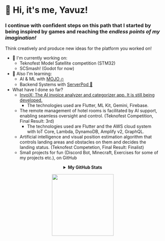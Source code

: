 👋 Hi, it's me, Yavuz!
======================
### I continue with confident steps on this path that I started by being inspired by games and reaching the _endless points of my imagination!_

Think creatively and produce new ideas for the platform you worked on!

* 🚀  I'm currently working on:
  - Teknofest Model Satellite competition (STM32)
  - SCSmash! (Godot for now)
* 🧠  Also I'm learning:
  - AI & ML with [MOJO 🔥](https://www.modular.com/mojo/)
  - Backend Systems with [ServerPod 🚀](https://serverpod.dev/)
* What have I done so far?
  - [InvoiX: The AI invoice analyzer and categorizer app. It is still being developed. ](https://invoix.sc-riber.com/)
    - The technologies used are Flutter, ML Kit, Gemini, Firebase.
  - The remote management of hotel rooms is facilitated by AI support, enabling seamless oversight and control. (Teknofest Competition, Final Result: 3rd)
    - The technologies used are Flutter and the AWS cloud system with IoT Core, Lambda, DynamoDB, Amplify v2, GraphQL. 
  - Artificial intelligence and visual position estimation algorithm that controls landing areas and obstacles on them and decides the landing status. (Teknofest Competetion, Final Result: Finalist)
  - Small projects for fun (Discord Bot, Minecraft, Exercises for some of my projects etc.), on GitHub


<div align="center">
<details>
<summary><b>My GitHub Stats</b></summary>

<a href="http://www.github.com/myavuzokumus"><img src="https://github-readme-streak-stats.herokuapp.com/?user=myavuzokumus&stroke=ffffff&background=1c1917&ring=0891b2&fire=0891b2&currStreakNum=ffffff&currStreakLabel=0891b2&sideNums=ffffff&sideLabels=ffffff&dates=ffffff&hide_border=true" /></a>

<a href="http://www.github.com/myavuzokumus"><img src="https://github-readme-stats.vercel.app/api?username=myavuzokumus&show_icons=true&hide=&count_private=true&title_color=0891b2&text_color=ffffff&icon_color=0891b2&bg_color=1c1917&hide_border=true&show_icons=true" alt="myavuzokumus's GitHub stats" /></a>

<a href="http://www.github.com/myavuzokumus"><img src="https://github-readme-stats.vercel.app/api/top-langs/?username=myavuzokumus&title_color=0891b2&text_color=ffffff&icon_color=0891b2&bg_color=1c1917&hide_border=true&locale=en&custom_title=Top%20%Languages&layout=compact" /></a>

</details>


<a href="https://www.buymeacoffee.com/myavuzokumus"><img src="https://cdn.buymeacoffee.com/buttons/v2/default-yellow.png" width="200" /></a>
</div>
